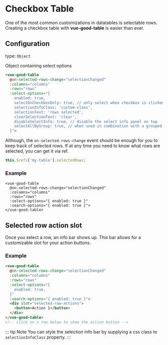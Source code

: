 # Checkbox Table

One of the most common customizations in datatables is selectable rows. Creating a checkbox table with **vue-good-table** is easier than ever.


## Configuration 

type: `Object`

Object containing select options
```html
<vue-good-table
  @on-selected-rows-change="selectionChanged"
  :columns="columns"
  :rows="rows"
  :select-options="{
    enabled: true,
    selectOnCheckboxOnly: true, // only select when checkbox is clicked instead of the row
    selectionInfoClass: 'custom-class',
    selectionText: 'rows selected',
    clearSelectionText: 'clear',
    disableSelectInfo: true, // disable the select info panel on top
    selectAllByGroup: true, // when used in combination with a grouped table, add a checkbox in the header row to check/uncheck the entire group
  }">
```

Although, the `on-selected-rows-change` event should be enough for you to keep track of selected rows. If at any time you need to know what rows are selected, you can get it via ref.

```js
this.$refs['my-table'].selectedRows;
```

### Example
```vue
<vue-good-table
  @on-selected-rows-change="selectionChanged"
  :columns="columns"
  :rows="rows"
  :select-options="{ enabled: true }"
  :search-options="{ enabled: true }">
</vue-good-table>
```

<checkbox-table />


## Selected row action slot
Once you select a row, an info bar shows up. This bar allows for a customizable slot for your action buttons. 

### Example

```html
<vue-good-table
  @on-selected-rows-change="selectionChanged"
  :columns="columns"
  :rows="rows"
  :select-options="{ 
    enabled: true,
  }"
  :search-options="{ enabled: true }">
  <div slot="selected-row-actions">
    <button>Action 1</button>
  </div>
</vue-good-table>
<!-- click on a row below to show the action button -->
```

<checkbox-table :show-slot="true" />

::: tip Note
You can style the selection info bar by supplying a css class to `selectionInfoClass` property.
:::